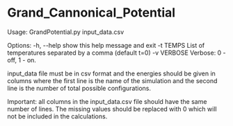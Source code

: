 # Grand_Cannonical_Potential

Usage: GrandPotential.py input_data.csv

Options:
  -h, --help  show this help message and exit
  -t TEMPS    List of temperatures separated by a comma (default t=0)
  -v VERBOSE  Verbose: 0 - off, 1 - on.

input_data file must be in csv format and the energies should be given in columns where the first line is the name of the simulation and the second line is the number of total possible configurations. 

Important: all columns in the input_data.csv file should have the same number of lines. The missing values should be replaced with 0 which will not be included in the calculations.